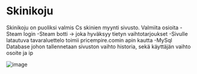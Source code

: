 # Skinikoju
Skinikoju on puoliksi valmis Cs skinien myynti sivusto.
Valmiita osioita
-Steam login
-Steam botti -> joka hyväksyy tietyn vaihtotarjoukset
-Sivulle latautuva tavaraluettelo toimii pricempire.comin apin kautta
-MySql Database johon tallennetaan sivuston vaihto historia, sekä käyttäjän vaihto osoite ja ip


![image](https://github.com/saku321/Skinikoju/assets/38668881/7646d451-7a5f-4abb-8161-f5c3aa8a9c22)

